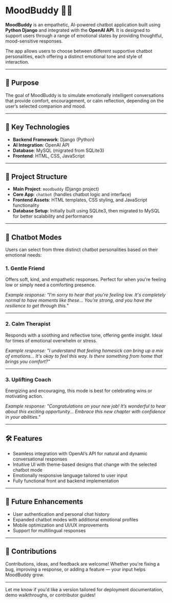 # MoodBuddy 🧠💬

**MoodBuddy** is an empathetic, AI-powered chatbot application built using **Python Django** and integrated with the **OpenAI API**. It is designed to support users through a range of emotional states by providing thoughtful, mood-sensitive responses.

The app allows users to choose between different supportive chatbot personalities, each offering a distinct emotional tone and style of interaction.

---

## 🎯 Purpose

The goal of MoodBuddy is to simulate emotionally intelligent conversations that provide comfort, encouragement, or calm reflection, depending on the user’s selected companion and mood.

---

## 🧠 Key Technologies

* **Backend Framework**: Django (Python)
* **AI Integration**: OpenAI API
* **Database**: MySQL (migrated from SQLite3)
* **Frontend**: HTML, CSS, JavaScript

---

## 🧩 Project Structure

* **Main Project**: `moodbuddy` (Django project)
* **Core App**: `chatbot` (handles chatbot logic and interface)
* **Frontend Assets**: HTML templates, CSS styling, and JavaScript functionality
* **Database Setup**: Initially built using SQLite3, then migrated to MySQL for better scalability and performance

---

## 💬 Chatbot Modes

Users can select from three distinct chatbot personalities based on their emotional needs:

### 1. Gentle Friend

Offers soft, kind, and empathetic responses. Perfect for when you're feeling low or simply need a comforting presence.

*Example response:*
*"I'm sorry to hear that you're feeling low. It's completely normal to have moments like these... You're strong, and you have the resilience to get through this."*

---

### 2. Calm Therapist

Responds with a soothing and reflective tone, offering gentle insight. Ideal for times of emotional overwhelm or stress.

*Example response:*
*"I understand that feeling homesick can bring up a mix of emotions... It's okay to feel this way. Is there something from home that brings you comfort?"*

---

### 3. Uplifting Coach

Energizing and encouraging, this mode is best for celebrating wins or motivating action.

*Example response:*
*"Congratulations on your new job! It’s wonderful to hear about this exciting opportunity... Embrace this new chapter with confidence in your abilities."*

---

## 🛠 Features

* Seamless integration with OpenAI’s API for natural and dynamic conversational responses
* Intuitive UI with theme-based designs that change with the selected chatbot mode
* Emotionally responsive language tailored to user input
* Fully functional front and backend implementation

---

## 🚀 Future Enhancements

* User authentication and personal chat history
* Expanded chatbot modes with additional emotional profiles
* Mobile optimization and UI/UX improvements
* Support for multilingual responses

---

## 🙌 Contributions

Contributions, ideas, and feedback are welcome! Whether you're fixing a bug, improving a response, or adding a feature — your input helps MoodBuddy grow.

---

Let me know if you'd like a version tailored for deployment documentation, demo walkthroughs, or contributor guides!
